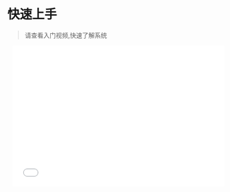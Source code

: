 # 快速上手

> 请查看入门视频,快速了解系统

<div style="text-align: center;">

[//]: # (<video controls style="margin:auto">)

[//]: # (  <source src="https://www.bilibili.com/video/BV1Nx4y1Y7HH/?share_source=copy_web&vd_source=567229ce534b56dcadd294db99595b50" type="video/mp4">)

[//]: # (  你的浏览器不支持播放视频)

[//]: # (</video>)
<iframe style="display: flex; margin: auto;height:20rem;width: 30rem" src="//player.bilibili.com/player.html?aid=1002707360&bvid=BV1Nx4y1Y7HH&cid=1493392986&p=1" scrolling="no" border="0" frameborder="no" framespacing="0" allowfullscreen="true"> </iframe>
</div>
